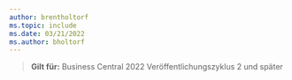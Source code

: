 ```yaml
---
author: brentholtorf
ms.topic: include
ms.date: 03/21/2022
ms.author: bholtorf
---
```

> **Gilt für:** Business Central 2022 Veröffentlichungszyklus 2 und später